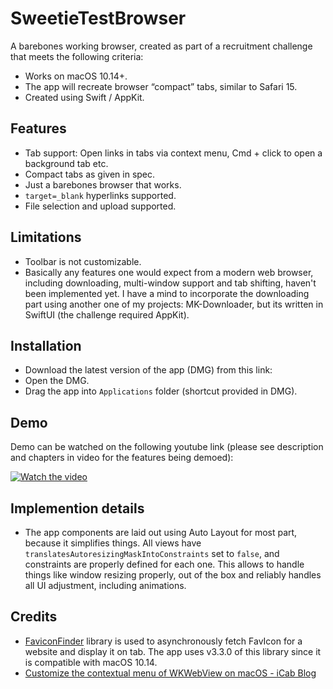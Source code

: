 # SweetieTestBrowser
A barebones working browser, created as part of a recruitment challenge that meets the following criteria:
- Works on macOS 10.14+.
- The app will recreate browser “compact” tabs, similar to Safari 15.
- Created using Swift / AppKit.

## Features
- Tab support: Open links in tabs via context menu, Cmd + click to open a background tab etc.
- Compact tabs as given in spec.
- Just a barebones browser that works.
- `target=_blank` hyperlinks supported.
- File selection and upload supported.

## Limitations
- Toolbar is not customizable.
- Basically any features one would expect from a modern web browser, including downloading, multi-window support and tab shifting, haven't been implemented yet. I have a mind to incorporate the downloading part using another one of my projects: MK-Downloader, but its written in SwiftUI (the challenge required AppKit).

## Installation
- Download the latest version of the app (DMG) from this link:
- Open the DMG.
- Drag the app into `Applications` folder (shortcut provided in DMG).

## Demo
Demo can be watched on the following youtube link (please see description and chapters in video for the features being demoed):

[![Watch the video](https://img.youtube.com/vi/MwlMwmiVcAs/default.jpg)](https://youtu.be/MwlMwmiVcAs)

## Implemention details
- The app components are laid out using Auto Layout for most part, because it simplifies things. All views have `translatesAutoresizingMaskIntoConstraints` set to `false`, and constraints are properly defined for each one. This allows to handle things like window resizing properly, out of the box and reliably handles all UI adjustment, including animations.

## Credits
- [FaviconFinder](https://github.com/will-lumley/FaviconFinder/) library is used to asynchronously fetch FavIcon for a website and display it on tab. The app uses v3.3.0 of this library since it is compatible with macOS 10.14.
- [Customize the contextual menu of WKWebView on macOS - iCab Blog](https://icab.de/blog/2022/06/12/customize-the-contextual-menu-of-wkwebview-on-macos/)

